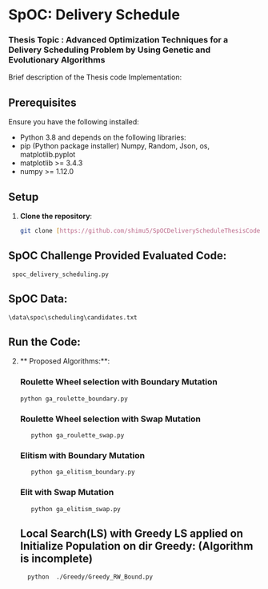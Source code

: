 # SpOC: Delivery Schedule

### Thesis Topic : Advanced Optimization Techniques for a Delivery Scheduling Problem by Using Genetic and Evolutionary Algorithms

Brief description of the Thesis code Implementation:

## Prerequisites

Ensure you have the following installed:
- Python 3.8 and depends on the following libraries:
- pip (Python package installer) Numpy, Random, Json, os, matplotlib.pyplot 
- matplotlib >= 3.4.3
- numpy >= 1.12.0


## Setup

1. **Clone the repository**:

   ```bash
   git clone [https://github.com/shimu5/SpOCDeliveryScheduleThesisCode]
   ```
## SpOC Challenge Provided Evaluated Code: 
   ```
    spoc_delivery_scheduling.py
   ```
## SpOC Data: 
  ``` \data\spoc\scheduling\candidates.txt  ```
## Run the Code:

2. ** Proposed Algorithms:**:
 
   ### Roulette Wheel selection with Boundary Mutation
   ```
   python ga_roulette_boundary.py
   ```

   ### Roulette Wheel selection with Swap Mutation

   ```
      python ga_roulette_swap.py
   ```

   ### Elitism with Boundary Mutation

     ```
        python ga_elitism_boundary.py
     ```

   ### Elit with Swap Mutation

   ```
      python ga_elitism_swap.py
   ```

   ## Local Search(LS) with Greedy LS applied on Initialize Population on dir Greedy: (Algorithm is incomplete) 
 
    ```
      python  ./Greedy/Greedy_RW_Bound.py
   ```
